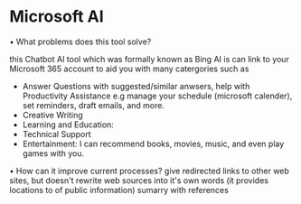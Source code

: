  # Microsoft AI
 
 • What problems does this tool solve?

 this Chatbot AI tool which was formally known as Bing AI is can link to your Microsoft 365 account to aid you with many catergories such as 
- Answer Questions with suggested/similar anwsers, help with Productivity Assistance e.g manage your schedule (microsoft calender), set   reminders, draft emails, and more.
- Creative Writing
- Learning and Education:
- Technical Support
- Entertainment: I can recommend books, movies, music, and even play games with you.


 • How can it improve current processes?
 give redirected links to other web sites, but doesn't rewrite web sources into it's own words (it provides locations to of public information)
 sumarry with references 